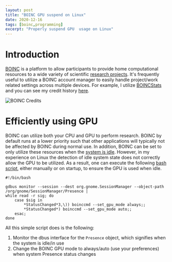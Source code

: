 ```yaml
---
layout: post
title: "BOINC GPU suspend on Linux"
date: 2020-12-16
tags: [boinc,programming]
excerpt: "Properly suspend GPU  usage on Linux"
---
```


# Introduction

[BOINC](https://boinc.berkley.edu) is a platform to allow participants to provide home computational resources to a wide variety of scientific [research projects](https://boinc.berkeley.edu/projects.php).
It's frequently useful to utilize a BOINC account manager to easily handle project/work related settings across multiple devices. 
For example, I utilize [BOINCStats](https://www.boincstats.com/) and you can see my credit history [here](https://www.boincstats.com/stats/-5/user/detail/6139177909af1e2fe15dc658dfba058f). 

![BOINC Credits](https://www.boincstats.com/signature/-5/user/15232664863/sig.png)

# Efficiently using GPU

BOINC can utilize both your CPU and GPU to perform research. 
BOINC by default runs at a lower priority such that other applications will typically not be affected by BOINC during normal use. 
In addition, BOINC can be set to only utilize these resources when the [system is idle](https://boinc.berkeley.edu/wiki/Client_configuration#Command-line_options). 
However, in my experience on Linux the detection of idle system state does not correctly allow the GPU to be utilized. 
As a result, one can execute the following [bash script](https://github.com/skulumani/system_setup/blob/master/dotfiles/bin/boinc_gpu_suspend.sh), either manually or on startup, to ensure the GPU is used when idle.


~~~
#!/bin/bash

gdbus monitor --session --dest org.gnome.SessionManager --object-path /org/gnome/SessionManager/Presence | 
while read -r sig; do
    case $sig in
        *StatusChanged*3,\)) boinccmd --set_gpu_mode always;;
        *StatusChanged*) boinccmd --set_gpu_mode auto;;
    esac;
done
~~~

All this simple script does is the following:

1. Monitor the dbus interface for the `Presence` object, which signifies when the system is idle/in use
2. Change the BOINC GPU mode to always/auto (use your preferences) when system Presence status changes



